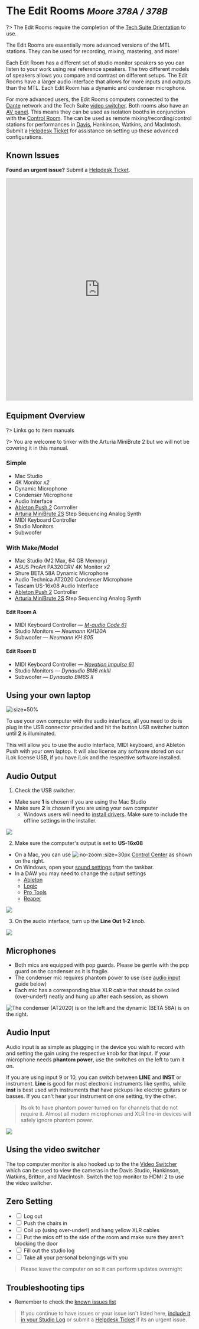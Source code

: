 [av-panels]: /av-panels.md
[clearcom]: /clearcom.md
[control-room]: /control-room.md
[dante]: /dante.md
[edit-rooms]: /edit-rooms.md
[lan]: /lan.md
[machine-room]: /machine-room.md
[mtl]: /mtl.md
[davis]: /davis-studio.md
[video-switcher]: /video-switcher.md
[workshop]: /workshop.md
[helpdesk]: https://pat.smtd.umich.edu/helpdesk
[training]: https://pat.smtd.umich.edu/training
[studio-log]: https://pat.smtd.umich.edu/studiolog

# The Edit Rooms <small>*Moore 378A / 378B*</small>
?> The Edit Rooms require the completion of the [Tech Suite Orientation][training] to use.

The Edit Rooms are essentially more advanced versions of the MTL stations. They can be used for recording, mixing, mastering, and more!

Each Edit Room has a different set of studio monitor speakers so you can listen to your work using real reference speakers. The two different models of speakers allows you compare and contrast on different setups. The Edit Rooms have a larger audio interface that allows for more inputs and outputs than the MTL. Each Edit Room has a dynamic and condenser microphone.

For more advanced users, the Edit Rooms computers connected to the [Dante][dante] network and the Tech Suite [video switcher][video-switcher]. Both rooms also have an [AV panel][av-panels]. This means they can be used as isolation booths in conjunction with the [Control Room][control-room]. The can be used as remote mixing/recording/control stations for performances in [Davis][davis], Hankinson, Watkins, and MacIntosh. Submit a [Helpdesk Ticket][helpdesk] for assistance on setting up these advanced configurations.

<!-- TODO: More Images -->

## Known Issues

**Found an urgent issue?** Submit a [Helpdesk Ticket][helpdesk].

<iframe class="airtable-embed" src="https://airtable.com/embed/shrHT0QKyoIv3xwif?backgroundColor=blue" frameborder="0" onmousewheel="" width="100%" height="600px" style="background: transparent; border: 1px solid #ccc;"></iframe>

## Equipment Overview
?> Links go to item manuals

?> You are welcome to tinker with the Arturia MiniBrute 2 but we will not be covering it in this manual.

<!-- tabs:start -->

### **Simple**
- Mac Studio
- 4K Monitor *x2*
- Dynamic Microphone
- Condenser Microphone
- Audio Interface
- [Ableton Push 2](https://www.ableton.com/en/push/learn-push/) Controller
- [Arturia MiniBrute 2S](https://www.arturia.com/minibrute-2s/resources) Step Sequencing Analog Synth
- MIDI Keyboard Controller
- Studio Monitors
- Subwoofer

### **With Make/Model**
- Mac Studio (M2 Max, 64 GB Memory)
- ASUS ProArt PA320CRV 4K Monitor *x2*
- Shure BETA 58A Dynamic Microphone
- Audio Technica AT2020 Condenser Microphone
- Tascam US-16x08 Audio Interface
- [Ableton Push 2](https://www.ableton.com/en/push/learn-push/) Controller
- [Arturia MiniBrute 2S](https://www.arturia.com/minibrute-2s/resources) Step Sequencing Analog Synth

#### Edit Room A
- MIDI Keyboard Controller — *[M-audio Code 61](https://m-audio.com/support/documents-search)*
- Studio Monitors — *Neumann KH120A*
- Subwoofer — *Neumann KH 805*

#### Edit Room B
- MIDI Keyboard Controller — *[Novation Impulse 61](https://downloads.novationmusic.com/novation/impulse/impulse-61)*
- Studio Monitors — *Dynaudio BM6 mkIII*
- Subwoofer — *Dynaudio BM6S II*

<!-- tabs:end -->

## Using your own laptop
![](/_media/er-usb.webp ':size=50%')

To use your own computer with the audio interface, all you need to do is plug in the USB connector provided and hit the button USB switcher button until **2** is illuminated.

This will allow you to use the audio interface, MIDI keyboard, and Ableton Push with your own laptop. It will also license any software stored on our iLok license USB, if you have iLok and the respective software installed.

## Audio Output

<!-- panels:start -->

<!-- div:left-panel -->
1. Check the USB switcher.

- Make sure **1** is chosen if you are using the Mac Studio
- Make sure **2** is chosen if you are using your own computer
    - Windows users will need to [install drivers](https://asio4all.org/about/download-asio4all/). Make sure to include the offline settings in the installer.

<!-- div:right-panel -->
![](/_media/er-usb.webp)

<!-- div:left-panel -->
2. Make sure the computer's output is set to **US-16x08**

- On a Mac, you can use ![](/_media/sw-control-center.webp ':no-zoom :size=30px') [Control Center](https://support.apple.com/guide/mac-help/quickly-change-settings-mchl50f94f8f/mac) as shown on the right.
- On Windows, open your [sound settings](https://www.makeuseof.com/windows-11-change-sound-output-device/) from the taskbar. 
- In a DAW you may need to change the output settings
    - [Ableton](https://help.ableton.com/hc/en-us/articles/211476789-Setting-up-an-Audio-Interface)
    - [Logic](https://support.apple.com/guide/logicpro/devices-settings-lgcpbb81aca5/10.7.5/mac/12.3)
    - [Pro Tools](https://obedia.com/how-to-setup-an-audio-interface-in-pro-tools/)
    - [Reaper](https://slatedigital.zendesk.com/hc/en-us/articles/360008932653-Reaper-I-O-Settings)

<!-- div:right-panel -->
![](/_media/sw-control-center-1.webp)

<!-- div:left-panel -->
3. On the audio interface, turn up the **Line Out 1-2** knob.

<!-- div:right-panel -->
![](/_media/er-interface-lineout.webp)

<!-- panels:end -->

## Microphones
<!-- panels:start -->
<!-- div:left-panel -->
- Both mics are equipped with pop guards. Please be gentle with the pop guard on the condenser as it is fragile.
- The condenser mic requires phantom power to use (see [audio input](#audio-input) guide below)
- Each mic has a corresponding blue XLR cable that should be coiled (over-under!) neatly and hung up after each session, as shown

<!-- div:right-panel -->
![](/_media/er-mics.webp 'The condenser (AT2020) is on the left and the dynamic (BETA 58A) is on the right.')

<!-- panels:end -->


## Audio Input
<!-- panels:start -->

<!-- div:left-panel -->
Audio input is as simple as plugging in the device you wish to record with and setting the gain using the respective knob for that input. If your microphone needs **phantom power**, use the switches on the left to turn it on.

If you are using input 9 or 10, you can switch between **LINE** and **INST** or instrument. **Line** is good for most electronic instruments like synths, while **inst** is best used with instruments that have pickups like electric guitars or basses. If you can't hear your instrument on one setting, try the other.

> Its ok to have phantom power turned on for channels that do not require it. Almost all modern microphones and XLR line-in devices will safely ignore phantom power.

<!-- div:right-panel -->
![](/_media/er-interface.webp)

<!-- panels:end -->

## Using the video switcher
The top computer monitor is also hooked up to the the [Video Switcher](video-switcher) which can be used to view the cameras in the Davis Studio, Hankinson, Watkins, Britton, and MacIntosh. Switch the top monitor to HDMI 2 to use the video switcher. 

## Zero Setting
- <input type="checkbox"> Log out
- <input type="checkbox"> Push the chairs in
- <input type="checkbox"> Coil up (using over-under!) and hang yellow XLR cables
- <input type="checkbox"> Put the mics off to the side of the room and make sure they aren't blocking the door
- <input type="checkbox"> Fill out the studio log
- <input type="checkbox"> Take all your personal belongings with you

> Please leave the computer on so it can perform updates overnight

## Troubleshooting tips
- Remember to check the [known issues list](#known-issues)

> If you continue to have issues or your issue isn't listed here, [include it in your Studio Log][studio-log] or submit a [Helpdesk Ticket][helpdesk] if its an urgent issue.